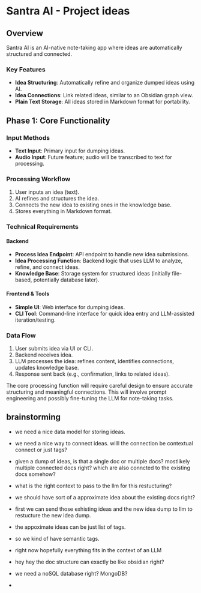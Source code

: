 # Santra AI - Project ideas

## Overview

Santra AI is an AI-native note-taking app where ideas are automatically structured and connected.

### Key Features
- **Idea Structuring**: Automatically refine and organize dumped ideas using AI.
- **Idea Connections**: Link related ideas, similar to an Obsidian graph view.
- **Plain Text Storage**: All ideas stored in Markdown format for portability.

## Phase 1: Core Functionality

### Input Methods
- **Text Input**: Primary input for dumping ideas.
- **Audio Input**: Future feature; audio will be transcribed to text for processing.

### Processing Workflow
1. User inputs an idea (text).
2. AI refines and structures the idea.
3. Connects the new idea to existing ones in the knowledge base.
4. Stores everything in Markdown format.

### Technical Requirements

#### Backend
- **Process Idea Endpoint**: API endpoint to handle new idea submissions.
- **Idea Processing Function**: Backend logic that uses LLM to analyze, refine, and connect ideas.
- **Knowledge Base**: Storage system for structured ideas (initially file-based, potentially database later).

#### Frontend & Tools
- **Simple UI**: Web interface for dumping ideas.
- **CLI Tool**: Command-line interface for quick idea entry and LLM-assisted iteration/testing.

### Data Flow
1. User submits idea via UI or CLI.
2. Backend receives idea.
3. LLM processes the idea: refines content, identifies connections, updates knowledge base.
4. Response sent back (e.g., confirmation, links to related ideas).

The core processing function will require careful design to ensure accurate structuring and meaningful connections. This will involve prompt engineering and possibly fine-tuning the LLM for note-taking tasks.


## brainstorming 

- we need a nice data model for storing ideas.
- we need a nice way to connect ideas. willl the connection be contextual connect or just tags?
- given a dump of ideas, is that a single doc or multiple docs? mostlikely multiple connected docs right? which are also conncted to the existing docs somehow?
- what is the right context to pass to the llm for this restucturing?
- we should have sort of a approximate idea about the existing docs right? 
- first we can send those exhisting ideas and the new idea dump to llm to restucture the new idea dump.
- the appoximate ideas can be just list of tags.
- so we kind of have semantic tags.
- right now hopefully everything fits in the context of an LLM


- hey hey the doc structure can exactly be like obsidian right?
- we need a noSQL database right? MongoDB?
- 